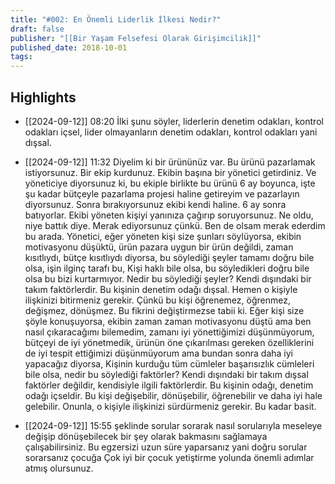 ```yaml
---
title: "#002: En Önemli Liderlik İlkesi Nedir?"
draft: false
publisher: "[[Bir Yaşam Felsefesi Olarak Girişimcilik]]"
published_date: 2018-10-01
tags:
---
```



## Highlights
* [[2024-09-12]] 08:20  İlki şunu söyler, liderlerin denetim odakları, kontrol odakları içsel, lider olmayanların denetim odakları, kontrol odakları yani dışsal.

* [[2024-09-12]] 11:32  Diyelim ki bir ürününüz var. Bu ürünü pazarlamak istiyorsunuz. Bir ekip kurdunuz. Ekibin başına bir yönetici getirdiniz. Ve yöneticiye diyorsunuz ki, bu ekiple birlikte bu ürünü 6 ay boyunca, işte şu kadar bütçeyle pazarlama projesi haline getireyim ve pazarlayın diyorsunuz. Sonra bırakıyorsunuz ekibi kendi haline. 6 ay sonra batıyorlar. Ekibi yöneten kişiyi yanınıza çağırıp soruyorsunuz. Ne oldu, niye battık diye. Merak ediyorsunuz çünkü. Ben de olsam merak ederdim bu arada. Yönetici, eğer yöneten kişi size şunları söylüyorsa, ekibin motivasyonu düşüktü, ürün pazara uygun bir ürün değildi, zaman kısıtlıydı, bütçe kısıtlıydı diyorsa, bu söylediği şeyler tamamı doğru bile olsa, işin ilginç tarafı bu, Kişi haklı bile olsa, bu söyledikleri doğru bile olsa bu bizi kurtarmıyor. Nedir bu söylediği şeyler? Kendi dışındaki bir takım faktörlerdir. Bu kişinin denetim odağı dışsal. Hemen o kişiyle ilişkinizi bitirmeniz gerekir. Çünkü bu kişi öğrenemez, öğrenmez, değişmez, dönüşmez. Bu fikrini değiştirmezse tabii ki. Eğer kişi size şöyle konuşuyorsa, ekibin zaman zaman motivasyonu düştü ama ben nasıl çıkaracağımı bilemedim, zamanı iyi yönettiğimizi düşünmüyorum, bütçeyi de iyi yönetmedik, ürünün öne çıkarılması gereken özelliklerini de iyi tespit ettiğimizi düşünmüyorum ama bundan sonra daha iyi yapacağız diyorsa, Kişinin kurduğu tüm cümleler başarısızlık cümleleri bile olsa, nedir bu söylediği faktörler? Kendi dışındaki bir takım dışsal faktörler değildir, kendisiyle ilgili faktörlerdir. Bu kişinin odağı, denetim odağı içseldir. Bu kişi değişebilir, dönüşebilir, öğrenebilir ve daha iyi hale gelebilir. Onunla, o kişiyle ilişkinizi sürdürmeniz gerekir. Bu kadar basit.

* [[2024-09-12]] 15:55  şeklinde sorular sorarak nasıl sorularıyla meseleye değişip dönüşebilecek bir şey olarak bakmasını sağlamaya çalışabilirsiniz. Bu egzersizi uzun süre yaparsanız yani doğru sorular sorarsanız çocuğa Çok iyi bir çocuk yetiştirme yolunda önemli adımlar atmış olursunuz.

